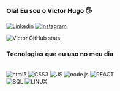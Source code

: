 
### Olá! Eu sou o Victor Hugo 🖐️

[![Linkedin](https://img.shields.io/badge/LinkedIn-0077B5?style=for-the-badge&logo=linkedin&logoColor=white)](https://www.linkedin.com/in/victor-hugo-oliveira-b64521214/)
[![Instagram](https://img.shields.io/badge/Instagram-E4405F?style=for-the-badge&logo=instagram&logoColor=white)](https://www.instagram.com/victor.hugo70/?hl=pt-br)

![Victor GitHub stats](https://github-readme-stats.vercel.app/api?username=CloudSLD&show_icons=true&theme=gruvbox)


### Tecnologias que eu uso no meu dia

<div style="display: inline_block"><br/>
<img align="center" alt='html5' src="https://img.shields.io/badge/HTML5-E34F26?style=for-the-badge&logo=html5&logoColor=white"/>
<img align="center" alt='CSS3' src="https://img.shields.io/badge/CSS3-1572B6?style=for-the-badge&logo=css3&logoColor=white"/>
<img align="center" alt='JS' src="https://img.shields.io/badge/JavaScript-323330?style=for-the-badge&logo=javascript&logoColor=F7DF1E"/>
<img align="center" alt='node.js' src="https://img.shields.io/badge/Node.js-43853D?style=for-the-badge&logo=node.js&logoColor=white"/>
<img align="center" alt='REACT' src="https://img.shields.io/badge/React-20232A?style=for-the-badge&logo=react&logoColor=61DAFB"/>
</div>
<img align="center" alt='SQL' src="https://img.shields.io/badge/MySQL-00000F?style=for-the-badge&logo=mysql&logoColor=white"/>
<img align="center" alt='LINUX' src="https://img.shields.io/badge/Linux-FCC624?style=for-the-badge&logo=linux&logoColor=black"/>
</div><br/>


